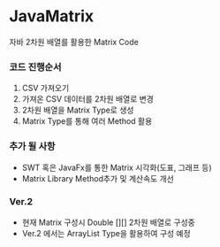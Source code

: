 # JavaMatrix
자바 2차원 배열를 활용한 Matrix Code

### 코드 진행순서
1. CSV 가져오기
2. 가져온 CSV 데이터를 2차원 배열로 변경
3. 2차원 배열을 Matrix Type로 생성
4. Matrix Type를 통해 여러 Method 활용


### 추가 될 사항
- SWT 혹은 JavaFx를 통한 Matrix 시각화(도표, 그래프 등)
- Matrix Library Method추가 및 계산속도 개선

### Ver.2
- 현재 Matrix 구성시 Double [][] 2차원 배열로 구성중 
- Ver.2 에서는 ArrayList<Double> Type을 활용하여 구성 예정